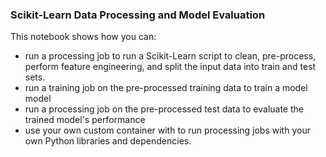### Scikit-Learn Data Processing and Model Evaluation

This notebook shows how you can:

- run a processing job to run a Scikit-Learn script to clean, pre-process, perform feature engineering, and split the input data into train and test sets.
- run a training job on the pre-processed training data to train a model model
- run a processing job on the pre-processed test data to evaluate the trained model's performance
- use your own custom container with to run processing jobs with your own Python libraries and dependencies.
